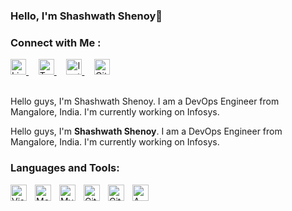 ### Hello, I'm Shashwath Shenoy👋

<!--
**shashshenoy/shashshenoy** is a ✨ _special_ ✨ repository because its `README.md` (this file) appears on your GitHub profile.

Here are some ideas to get you started:

- 🔭 I’m currently working on ...
- 🌱 I’m currently learning ...
- 👯 I’m looking to collaborate on ...
- 🤔 I’m looking for help with ...
- 💬 Ask me about ...
- 📫 How to reach me: ...
- 😄 Pronouns: ...
- ⚡ Fun fact: ...
-->
### Connect with Me :

<a href="https://www.linkedin.com/in/shashwath-shenoy-m-a47948202/" target="_blank">
  <img src="https://upload.wikimedia.org/wikipedia/commons/thumb/c/ca/LinkedIn_logo_initials.png/960px-LinkedIn_logo_initials.png" alt="LinkedIn" width="25" />
</a>&nbsp;&nbsp;&nbsp;

<a href="https://twitter.com/shashshenoy27" target="_blank">
  <img src="https://encrypted-tbn0.gstatic.com/images?q=tbn:ANd9GcSmTwnA_cbtpvYtWYfPtisBpkedtXxX0Xy6fQ&s" alt="Twitter" width="25" />
</a>&nbsp;&nbsp;&nbsp;

<a href="https://www.instagram.com/shashshenoy27/" target="_blank">
  <img src="https://i.pinimg.com/736x/21/d6/7f/21d67f1d6b3be5bb2e39395311c77fc6.jpg" alt="Instagram" width="25" />
</a>&nbsp;&nbsp;&nbsp;

<a href="https://github.com/shashshenoy" target="_blank">
  <img src="https://github.githubassets.com/images/modules/logos_page/GitHub-Mark.png" alt="GitHub" width="25" />
</a>

<br>
<br>


Hello guys, I'm Shashwath Shenoy. I am a DevOps Engineer from Mangalore, India. I'm currently working on Infosys.









Hello guys, I'm **Shashwath Shenoy**. I am a DevOps Engineer from Mangalore, India.
I'm currently working on Infosys.

### Languages and Tools:

<img align="left" alt="Visual Studio Code" width="26px" src="https://cdn.jsdelivr.net/gh/devicons/devicon/icons/vscode/vscode-original.svg" style="padding-right:10px;" />
<img align="left" alt="MongoDB" width="26px" src="https://cdn.jsdelivr.net/gh/devicons/devicon/icons/mongodb/mongodb-original.svg" style="padding-right:10px;" />
<img align="left" alt="MySQL" width="26px" src="https://cdn.jsdelivr.net/gh/devicons/devicon/icons/mysql/mysql-original.svg" style="padding-right:10px;" />
<img align="left" alt="Git" width="26px" src="https://cdn.jsdelivr.net/gh/devicons/devicon/icons/git/git-original.svg" style="padding-right:10px;" />
<img align="left" alt="GitHub" width="26px" src="https://user-images.githubusercontent.com/3369400/139447912-e0f43f33-6d9f-45f8-be46-2df5bbc91289.png" style="padding-right:10px;" />
<img align="left" alt="AWS" width="26px" src="https://dxc.scene7.com/is/image/dxc/AWS_logo-1050x1050?qlt=90&wid=1200&ts=1748557242421&$square_desktop$&dpr=off" style="padding-right:10px;" />
